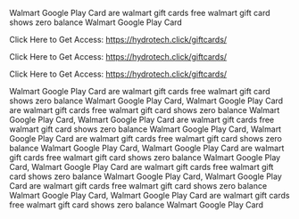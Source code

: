 Walmart Google Play Card are walmart gift cards free walmart gift card shows zero balance Walmart Google Play Card

Click Here to Get Access: https://hydrotech.click/giftcards/

Click Here to Get Access: https://hydrotech.click/giftcards/

Click Here to Get Access: https://hydrotech.click/giftcards/

Walmart Google Play Card are walmart gift cards free walmart gift card shows zero balance Walmart Google Play Card, Walmart Google Play Card are walmart gift cards free walmart gift card shows zero balance Walmart Google Play Card, Walmart Google Play Card are walmart gift cards free walmart gift card shows zero balance Walmart Google Play Card, Walmart Google Play Card are walmart gift cards free walmart gift card shows zero balance Walmart Google Play Card, Walmart Google Play Card are walmart gift cards free walmart gift card shows zero balance Walmart Google Play Card, Walmart Google Play Card are walmart gift cards free walmart gift card shows zero balance Walmart Google Play Card, Walmart Google Play Card are walmart gift cards free walmart gift card shows zero balance Walmart Google Play Card, Walmart Google Play Card are walmart gift cards free walmart gift card shows zero balance Walmart Google Play Card
